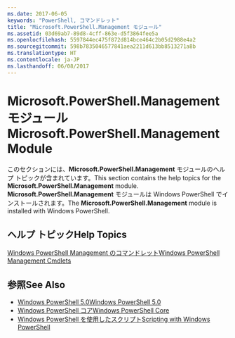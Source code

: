 ```yaml
---
ms.date: 2017-06-05
keywords: "PowerShell, コマンドレット"
title: "Microsoft.PowerShell.Management モジュール"
ms.assetid: 03d69ab7-89d8-4cff-863e-d5f3864fee5a
ms.openlocfilehash: 5597844ec475f872d814bce464c2b05d2988e4a2
ms.sourcegitcommit: 598b7835046577841aea2211d613bb8513271a8b
ms.translationtype: HT
ms.contentlocale: ja-JP
ms.lasthandoff: 06/08/2017
---
```

# <a name="microsoftpowershellmanagement-module"></a><span data-ttu-id="9bbd7-103">Microsoft.PowerShell.Management モジュール</span><span class="sxs-lookup"><span data-stu-id="9bbd7-103">Microsoft.PowerShell.Management Module</span></span>
<span data-ttu-id="9bbd7-104">このセクションには、**Microsoft.PowerShell.Management** モジュールのヘルプ トピックが含まれています。</span><span class="sxs-lookup"><span data-stu-id="9bbd7-104">This section contains the help topics for the **Microsoft.PowerShell.Management** module.</span></span> <span data-ttu-id="9bbd7-105">**Microsoft.PowerShell.Management** モジュールは Windows PowerShell でインストールされます。</span><span class="sxs-lookup"><span data-stu-id="9bbd7-105">The **Microsoft.PowerShell.Management** module is installed with Windows PowerShell.</span></span>

## <a name="help-topics"></a><span data-ttu-id="9bbd7-106">ヘルプ トピック</span><span class="sxs-lookup"><span data-stu-id="9bbd7-106">Help Topics</span></span>
[<span data-ttu-id="9bbd7-107">Windows PowerShell Management のコマンドレット</span><span class="sxs-lookup"><span data-stu-id="9bbd7-107">Windows PowerShell Management Cmdlets</span></span>](http://go.microsoft.com/fwlink/?LinkID=245862)

## <a name="see-also"></a><span data-ttu-id="9bbd7-108">参照</span><span class="sxs-lookup"><span data-stu-id="9bbd7-108">See Also</span></span>
- [<span data-ttu-id="9bbd7-109">Windows PowerShell 5.0</span><span class="sxs-lookup"><span data-stu-id="9bbd7-109">Windows PowerShell 5.0</span></span>](Windows-PowerShell-5.0.md)
- [<span data-ttu-id="9bbd7-110">Windows PowerShell コア</span><span class="sxs-lookup"><span data-stu-id="9bbd7-110">Windows PowerShell Core</span></span>](https://technet.microsoft.com/en-us/library/4b75f1e4-f327-48f3-92ab-bf5435094d41)
- [<span data-ttu-id="9bbd7-111">Windows PowerShell を使用したスクリプト</span><span class="sxs-lookup"><span data-stu-id="9bbd7-111">Scripting with Windows PowerShell</span></span>](../../getting-started/fundamental/Scripting-with-Windows-PowerShell.md)

